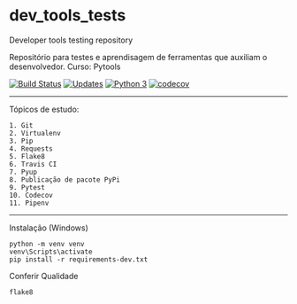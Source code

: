 # dev_tools_tests

Developer tools testing repository

Repositório para testes e aprendisagem de ferramentas que auxiliam o desenvolvedor.
Curso: Pytools

[![Build Status](https://app.travis-ci.com/lucasfmerino/dev_tools_tests.svg?branch=main)](https://app.travis-ci.com/lucasfmerino/dev_tools_tests)
[![Updates](https://pyup.io/repos/github/lucasfmerino/dev_tools_tests/shield.svg)](https://pyup.io/repos/github/lucasfmerino/dev_tools_tests/)
[![Python 3](https://pyup.io/repos/github/lucasfmerino/dev_tools_tests/python-3-shield.svg)](https://pyup.io/repos/github/lucasfmerino/dev_tools_tests/)
[![codecov](https://codecov.io/gh/lucasfmerino/dev_tools_tests/branch/main/graph/badge.svg?token=0A01TPE7Q1)](https://codecov.io/gh/lucasfmerino/dev_tools_tests)

---

Tópicos de estudo:

    1. Git
    2. Virtualenv
    3. Pip
    4. Requests
    5. Flake8
    6. Travis CI
    7. Pyup
    8. Publicação de pacote PyPi
    9. Pytest
    10. Codecov
    11. Pipenv

---

Instalação (Windows)

```Console
python -m venv venv
venv\Scripts\activate
pip install -r requirements-dev.txt
```

Conferir Qualidade

```Console
flake8

```
